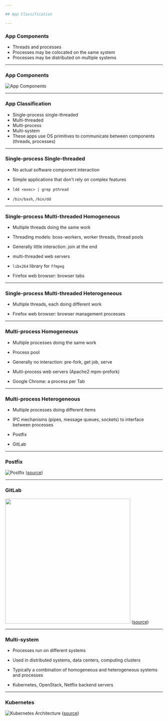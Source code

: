 ```yaml
---

## App Classification

---
```


### App Components

- Threads and processes
- Processes may be colocated on the same system
- Processes may be distributed on multiple systems

----

### App Components

![App Components](overview/media/app-components.svg)

---

### App Classification

- Single-process single-threaded
- Multi-threaded
- Multi-process
- Multi-system
- These apps use OS primitives to communicate between components (threads, processes)

----

### Single-process Single-threaded

- No actual software component interaction
- Simple applications that don't rely on complex features
- `ldd <exec> | grep pthread`

- `/bin/bash`, `/bin/dd`

----

### Single-process Multi-threaded Homogeneous

- Multiple threads doing the same work
- Threading models: boss-workers, worker threads, thread pools
- Generally little interaction: join at the end

- multi-threaded web servers
- `libx264` library for `ffmpeg`
- Firefox web browser: browser tabs

----

### Single-process Multi-threaded Heterogeneous

- Multiple threads, each doing different work

- Firefox web browser: browser management processes

----

### Multi-process Homogeneous

- Multiple processes doing the same work
- Process pool
- Generally no interaction: pre-fork, get job, serve

- Multi-process web servers (Apache2 mpm-prefork)
- Google Chrome: a process per Tab

----

### Multi-process Heterogeneous

- Multiple processes doing different items
- IPC mechanisms (pipes, message queues, sockets) to interface between processes

- Postfix
- GitLab

----

### Postfix

![Postfix](overview/media/postfix-architecture.svg) ([source](https://commons.wikimedia.org/wiki/File:Postfix_architecture.svg))

----

### GitLab

<img src="overview/media/gitlab-architecture.png" width="400" /> ([source](https://docs.gitlab.com/ee/development/architecture.html))

----

### Multi-system

- Processes run on different systems
- Used in distributed systems, data centers, computing clusters
- Typically a combination of homogeneous and heterogeneous systems and processes

- Kubernetes, OpenStack, Netflix backend servers

----

### Kubernetes

![Kubernetes Architecture](overview/media/kubernetes-architecture.png) ([source](https://medium.com/devops-mojo/kubernetes-architecture-overview-introduction-to-k8s-architecture-and-understanding-k8s-cluster-components-90e11eb34ccd))
